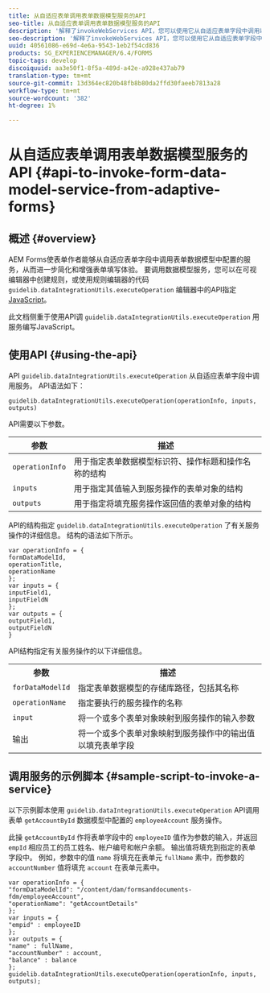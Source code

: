```yaml
---
title: 从自适应表单调用表单数据模型服务的API
seo-title: 从自适应表单调用表单数据模型服务的API
description: '解释了invokeWebServices API，您可以使用它从自适应表单字段中调用以WSDL编写的Web服务。 '
seo-description: '解释了invokeWebServices API，您可以使用它从自适应表单字段中调用以WSDL编写的Web服务。 '
uuid: 40561086-e69d-4e6a-9543-1eb2f54cd836
products: SG_EXPERIENCEMANAGER/6.4/FORMS
topic-tags: develop
discoiquuid: aa3e50f1-8f5a-489d-a42e-a928e437ab79
translation-type: tm+mt
source-git-commit: 13d364ec820b48fb8b80da2ffd30faeeb7813a28
workflow-type: tm+mt
source-wordcount: '382'
ht-degree: 1%

---
```



# 从自适应表单调用表单数据模型服务的API {#api-to-invoke-form-data-model-service-from-adaptive-forms}

## 概述 {#overview}

AEM Forms使表单作者能够从自适应表单字段中调用表单数据模型中配置的服务，从而进一步简化和增强表单填写体验。 要调用数据模型服务，您可以在可视编辑器中创建规则，或使用规则编辑器的代码 `guidelib.dataIntegrationUtils.executeOperation` 编辑器中的API指定 [JavaScript](/help/forms/using/rule-editor.md)。

此文档侧重于使用API调 `guidelib.dataIntegrationUtils.executeOperation` 用服务编写JavaScript。

## 使用API {#using-the-api}

API `guidelib.dataIntegrationUtils.executeOperation` 从自适应表单字段中调用服务。 API语法如下：

```
guidelib.dataIntegrationUtils.executeOperation(operationInfo, inputs, outputs)
```

API需要以下参数。

| 参数 | 描述 |
|---|---|
| `operationInfo` | 用于指定表单数据模型标识符、操作标题和操作名称的结构 |
| `inputs` | 用于指定其值输入到服务操作的表单对象的结构 |
| `outputs` | 用于指定将填充服务操作返回值的表单对象的结构 |

API的结构指定 `guidelib.dataIntegrationUtils.executeOperation` 了有关服务操作的详细信息。 结构的语法如下所示。

```
var operationInfo = {
formDataModelId,
operationTitle,
operationName
};
var inputs = {
inputField1,
inputFieldN
};
var outputs = {
outputField1,
outputFieldN
}
```

API结构指定有关服务操作的以下详细信息。

<table> 
 <tbody> 
  <tr> 
   <th>参数</th> 
   <th>描述</th> 
  </tr> 
  <tr> 
   <td><code>forDataModelId</code></td> 
   <td>指定表单数据模型的存储库路径，包括其名称</td> 
  </tr> 
  <tr> 
   <td><code>operationName</code></td> 
   <td>指定要执行的服务操作的名称</td> 
  </tr> 
  <tr> 
   <td><code>input</code></td> 
   <td>将一个或多个表单对象映射到服务操作的输入参数</td> 
  </tr> 
  <tr> 
   <td>输出</td> 
   <td>将一个或多个表单对象映射到服务操作中的输出值以填充表单字段<br /> </td> 
  </tr> 
 </tbody> 
</table>

## 调用服务的示例脚本 {#sample-script-to-invoke-a-service}

以下示例脚本使用 `guidelib.dataIntegrationUtils.executeOperation` API调用表单 `getAccountById` 数据模型中配置的 `employeeAccount` 服务操作。

此操 `getAccountById` 作将表单字段中的 `employeeID` 值作为参数的输入，并返回 `empId` 相应员工的员工姓名、帐户编号和帐户余额。 输出值将填充到指定的表单字段中。 例如，参数中的值 `name` 将填充在表单元 `fullName` 素中，而参数的 `accountNumber` 值将填充 `account` 在表单元素中。

```
var operationInfo = {
"formDataModelId": "/content/dam/formsanddocuments-fdm/employeeAccount",
"operationName": "getAccountDetails"
};
var inputs = {
"empid" : employeeID
};
var outputs = {
"name" : fullName,
"accountNumber" : account,
"balance" : balance
};
guidelib.dataIntegrationUtils.executeOperation(operationInfo, inputs, outputs);
```

